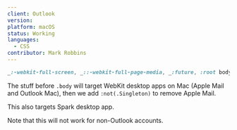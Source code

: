 ```yaml
---
client: Outlook
version:
platform: macOS
status: Working
languages:
  - CSS
contributor: Mark Robbins
---
```


```css
_:-webkit-full-screen, _::-webkit-full-page-media, _:future, :root body:not(.Singleton) .your-class-name {}
```

The stuff before `.body` will target WebKit desktop apps on Mac (Apple Mail and Outlook Mac), then we add `:not(.Singleton)` to remove Apple Mail.

This also targets Spark desktop app.

Note that this will not work for non-Outlook accounts.
